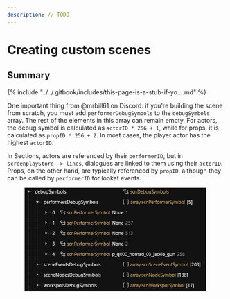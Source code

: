 ```yaml
---
description: // TODO
---
```


# Creating custom scenes

## Summary

{% include "../../.gitbook/includes/this-page-is-a-stub-if-yo....md" %}

One important thing from @mrbill61 on Discord: if you're building the scene from scratch, you must add `performerDebugSymbols` to the `debugSymbols` array. The rest of the elements in this array can remain empty. For actors, the debug symbol is calculated as `actorID * 256 + 1`, while for props, it is calculated as `propID * 256 + 2`. In most cases, the player actor has the highest `actorID`.

In Sections, actors are referenced by their `performerID`, but in `screenplayStore -> lines`, dialogues are linked to them using their `actorID`. Props, on the other hand, are typically referenced by `propID`, although they can be called by `performerID` for lookat events.

<figure><img src="../../.gitbook/assets/Scenes-performerDebugSymbols.png" alt=""><figcaption></figcaption></figure>
